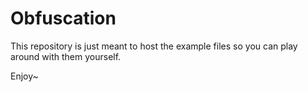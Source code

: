 # Obfuscation

This repository is just meant to host the example files so you can play around with them yourself.

Enjoy~